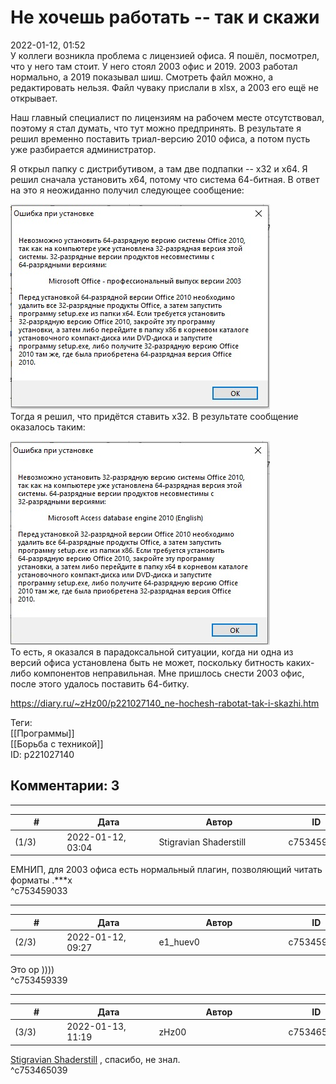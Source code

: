 Не хочешь работать -- так и скажи
=================================

  
2022-01-12, 01:52  
 У коллеги возникла проблема с лицензией офиса. Я пошёл, посмотрел, что у него там стоит. У него стоял 2003 офис и 2019. 2003 работал нормально, а 2019 показывал шиш. Смотреть файл можно, а редактировать нельзя. Файл чуваку прислали в xlsx, а 2003 его ещё не открывает.   
   
 Наш главный специалист по лицензиям на рабочем месте отсутствовал, поэтому я стал думать, что тут можно предпринять. В результате я решил временно поставить триал-версию 2010 офиса, а потом пусть уже разбирается администратор.   
   
 Я открыл папку с дистрибутивом, а там две подпапки -- x32 и x64. Я решил сначала установить x64, потому что система 64-битная. В ответ на это я неожиданно получил следующее сообщение:   
   
  ![](pics/ab776be6830b.jpg)    
 Тогда я решил, что придётся ставить x32. В результате сообщение оказалось таким:   
   
  ![](pics/f74cd20c6004.jpg)    
 То есть, я оказался в парадоксальной ситуации, когда ни одна из версий офиса установлена быть не может, поскольку битность каких-либо компонентов неправильная. Мне пришлось снести 2003 офис, после этого удалось поставить 64-битку.   
  
<https://diary.ru/~zHz00/p221027140_ne-hochesh-rabotat-tak-i-skazhi.htm>  
  
Теги:  
[[Программы]]  
[[Борьба с техникой]]  
ID: p221027140  


Комментарии: 3
--------------

  


---



|         #         |              Дата              |                     Автор                     |           ID           |
| --- | --- | --- | --- |
| (1/3) | 2022-01-12, 03:04 | Stigravian Shaderstill | c753459033 |

  
 ЕМНИП, для 2003 офиса есть нормальный плагин, позволяющий читать форматы .\*\*\*x   
 ^c753459033

---



|         #         |              Дата              |                     Автор                     |           ID           |
| --- | --- | --- | --- |
| (2/3) | 2022-01-12, 09:27 | e1\_huev0 | c753459339 |

  
 Это ор ))))   
 ^c753459339

---



|         #         |              Дата              |                     Автор                     |           ID           |
| --- | --- | --- | --- |
| (3/3) | 2022-01-13, 11:19 | zHz00 | c753465039 |

  
  [Stigravian Shaderstill](https://stigravian.diary.ru "Science, Death, Rock-n-Roll")  , спасибо, не знал.   
 ^c753465039